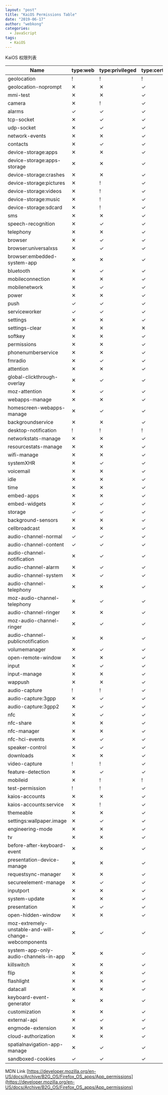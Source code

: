 ```yaml
---
layout: "post"
title: "KaiOS Permissions Table"
date: "2019-06-17"
author: "webkong"
categories:
  - JavaScript
tags:
  - KaiOS
---
```


KaiOS 权限列表

<!-- more -->

| Name                                                 | type:web | type:privileged | type:certified |
| ---------------------------------------------------- | -------- | --------------- | -------------- |
| geolocation                                          | !        | !               | !              |
| geolocation-noprompt                                 | ✕        | ✕               | ✓              |
| mmi-test                                             | ✕        | ✕               | ✓              |
| camera                                               | ✕        | !               | ✓              |
| alarms                                               | ✓        | ✓               | ✓              |
| tcp-socket                                           | ✕        | ✓               | ✓              |
| udp-socket                                           | ✕        | ✓               | ✓              |
| network-events                                       | ✕        | ✕               | ✓              |
| contacts                                             | ✕        | ✓               | ✓              |
| device-storage:apps                                  | ✕        | ✕               | ✓              |
| device-storage:apps-storage                          | ✕        | ✕               | ✓              |
| device-storage:crashes                               | ✕        | ✕               | ✓              |
| device-storage:pictures                              | ✕        | !               | ✓              |
| device-storage:videos                                | ✕        | !               | ✓              |
| device-storage:music                                 | ✕        | !               | ✓              |
| device-storage:sdcard                                | ✕        | !               | ✓              |
| sms                                                  | ✕        | ✕               | ✓              |
| speech-recognition                                   | ✕        | ✓               | ✓              |
| telephony                                            | ✕        | ✕               | ✓              |
| browser                                              | ✕        | ✓               | ✓              |
| browser:universalxss                                 | ✕        | ✓               | ✓              |
| browser:embedded-system-app                          | ✕        | ✕               | ✓              |
| bluetooth                                            | ✕        | ✓               | ✓              |
| mobileconnection                                     | ✕        | ✕               | ✓              |
| mobilenetwork                                        | ✕        | ✓               | ✓              |
| power                                                | ✕        | ✕               | ✓              |
| push                                                 | ✓        | ✓               | ✓              |
| serviceworker                                        | ✓        | ✓               | ✓              |
| settings                                             | ✕        | ✕               | ✓              |
| settings-clear                                       | ✕        | ✕               | ✕              |
| softkey                                              | ✕        | ✕               | ✓              |
| permissions                                          | ✕        | ✕               | ✓              |
| phonenumberservice                                   | ✕        | ✕               | ✓              |
| fmradio                                              | ✕        | ✓               | ✓              |
| attention                                            | ✕        | ✕               | ✓              |
| global-clickthrough-overlay                          | ✕        | ✓               | ✓              |
| moz-attention                                        | ✕        | ✓               | ✓              |
| webapps-manage                                       | ✕        | ✕               | ✓              |
| homescreen-webapps-manage                            | ✕        | ✓               | ✓              |
| backgroundservice                                    | ✕        | ✕               | ✓              |
| desktop-notification                                 | !        | !               | !              |
| networkstats-manage                                  | ✕        | ✕               | ✓              |
| resourcestats-manage                                 | ✕        | ✕               | ✓              |
| wifi-manage                                          | ✕        | ✕               | ✓              |
| systemXHR                                            | ✕        | ✓               | ✓              |
| voicemail                                            | ✕        | ✕               | ✓              |
| idle                                                 | ✕        | ✕               | ✓              |
| time                                                 | ✕        | ✕               | ✓              |
| embed-apps                                           | ✕        | ✕               | ✓              |
| embed-widgets                                        | ✕        | ✓               | ✓              |
| storage                                              | ✓        | ✓               | ✓              |
| background-sensors                                   | ✕        | ✕               | ✓              |
| cellbroadcast                                        | ✕        | ✕               | ✓              |
| audio-channel-normal                                 | ✓        | ✓               | ✓              |
| audio-channel-content                                | ✓        | ✓               | ✓              |
| audio-channel-notification                           | ✕        | ✓               | ✓              |
| audio-channel-alarm                                  | ✕        | ✓               | ✓              |
| audio-channel-system                                 | ✕        | ✓               | ✓              |
| audio-channel-telephony                              | ✕        | ✕               | ✓              |
| moz-audio-channel-telephony                          | ✕        | ✓               | ✓              |
| audio-channel-ringer                                 | ✕        | ✕               | ✓              |
| moz-audio-channel-ringer                             | ✕        | ✓               | ✓              |
| audio-channel-publicnotification                     | ✕        | ✕               | ✓              |
| volumemanager                                        | ✕        | ✓               | ✓              |
| open-remote-window                                   | ✕        | ✕               | ✓              |
| input                                                | ✕        | ✓               | ✓              |
| input-manage                                         | ✕        | ✕               | ✓              |
| wappush                                              | ✕        | ✕               | ✓              |
| audio-capture                                        | !        | !               | ✓              |
| audio-capture:3gpp                                   | ✕        | ✓               | ✓              |
| audio-capture:3gpp2                                  | ✕        | ✓               | ✓              |
| nfc                                                  | ✕        | ✓               | ✓              |
| nfc-share                                            | ✕        | ✕               | ✓              |
| nfc-manager                                          | ✕        | ✕               | ✓              |
| nfc-hci-events                                       | ✕        | ✓               | ✓              |
| speaker-control                                      | ✕        | ✓               | ✓              |
| downloads                                            | ✕        | ✕               | ✓              |
| video-capture                                        | !        | !               | ✓              |
| feature-detection                                    | ✕        | ✓               | ✓              |
| mobileid                                             | ✕        | !               | !              |
| test-permission                                      | !        | !               | ✓              |
| kaios-accounts                                       | ✕        | ✕               | ✓              |
| kaios-accounts:service                               | ✕        | !               | ✓              |
| themeable                                            | ✕        | ✕               | ✓              |
| settings:wallpaper.image                             | ✕        | ✓               | ✓              |
| engineering-mode                                     | ✕        | ✕               | ✓              |
| tv                                                   | ✕        | ✕               | ✓              |
| before-after-keyboard-event                          | ✕        | ✕               | ✓              |
| presentation-device-manage                           | ✕        | ✕               | ✓              |
| requestsync-manager                                  | ✕        | ✕               | ✓              |
| secureelement-manage                                 | ✕        | ✓               | ✓              |
| inputport                                            | ✕        | ✕               | ✓              |
| system-update                                        | ✕        | ✕               | ✓              |
| presentation                                         | ✕        | ✓               | ✓              |
| open-hidden-window                                   | ✕        | ✕               | ✓              |
| moz-extremely-unstable-and-will-change-webcomponents | ✕        | ✓               | ✓              |
| system-app-only-audio-channels-in-app                | ✕        | ✕               | ✓              |
| killswitch                                           | ✕        | ✕               | ✓              |
| flip                                                 | ✕        | ✕               | ✓              |
| flashlight                                           | ✕        | ✕               | ✓              |
| datacall                                             | ✕        | ✕               | ✓              |
| keyboard-event-generator                             | ✕        | ✕               | ✓              |
| customization                                        | ✕        | ✕               | ✓              |
| external-api                                         | ✕        | ✓               | ✓              |
| engmode-extension                                    | ✕        | ✕               | ✓              |
| cloud-authorization                                  | ✕        | ✕               | ✓              |
| spatialnavigation-app-manage                         | ✕        | ✓               | ✓              |
| sandboxed-cookies                                    | ✓        | ✓               | ✓              |

MDN Link [https://developer.mozilla.org/en-US/docs/Archive/B2G_OS/Firefox_OS_apps/App_permissions](https://developer.mozilla.org/en-US/docs/Archive/B2G_OS/Firefox_OS_apps/App_permissions)
